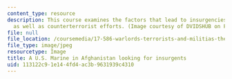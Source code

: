 ```yaml
---
content_type: resource
description: This course examines the factors that lead to insurgencies and terrorism,
  as well as counterterrorist efforts. (Image courtesy of DVIDSHUB on Flickr.)
file: null
file_location: /coursemedia/17-586-warlords-terrorists-and-militias-theorizing-on-violent-non-state-actors-spring-2009/113122c91e144fd4ac3b9631939c4310_17-586s09-th.jpg
file_type: image/jpeg
resourcetype: Image
title: A U.S. Marine in Afghanistan looking for insurgents
uid: 113122c9-1e14-4fd4-ac3b-9631939c4310
---
```

